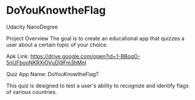 # DoYouKnowtheFlag

Udacity NanoDegree

Project Overview The goal is to create an educational app that quizzes a user about a certain topic of your choice.

Apk Link: https://drive.google.com/open?id=1-BBoqO-5nUFbooNKRXjOVuDi9Fm3hMnI

Quiz App Name: DoYouKnowtheFlag?

This quiz is designed to test a user's ability to recognize and identify flags of various countries.

